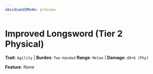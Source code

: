 ```yaml
---
obsidianUIMode: preview
---
```

# Improved Longsword (Tier 2 Physical)

**Trait**: `Agility` | **Burden**: `Two-Handed`
**Range**: `Melee` | **Damage**: `d8+6 (Phy)`

**Feature**: None
